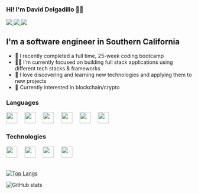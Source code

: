 ### Hi! I'm David Delgadillo 🦸‍♂️
<a href="https://www.davidanthony.io/" target="_blank">
 <img src="https://img.icons8.com/color-glass/48/000000/domain.png"/>
</a>
<a href="https://www.linkedin.com/in/davidadelgadillo/" target="_blank">
 <img src="https://img.icons8.com/color/48/000000/linkedin.png"/>
</a>
<a href="https://twitter.com/DavidDel_" target="_blank">
 <img src="https://img.icons8.com/color/48/000000/twitter--v2.png"/>
</a>

## I'm a software engineer in Southern California
- 🥵 I recently completed a full time, 25-week coding bootcamp
- 👨‍💻 I'm currently focused on building full stack applications using different tech stacks & frameworks
- 🔭 I love discovering and learning new technologies and applying them to new projects
- 🧐 Currently interested in blockchain/crypto

### Languages
<div style="flex">
<img src="https://cdn.jsdelivr.net/gh/devicons/devicon/icons/javascript/javascript-original.svg" width="30px" />
 &nbsp;
 &nbsp;
<img src="https://cdn.jsdelivr.net/gh/devicons/devicon/icons/typescript/typescript-original.svg" width="30px" />
 &nbsp;
 &nbsp;
<img src="https://cdn.jsdelivr.net/gh/devicons/devicon/icons/html5/html5-original.svg" width="30px" />
 &nbsp;
 &nbsp;
<img src="https://cdn.jsdelivr.net/gh/devicons/devicon/icons/css3/css3-original.svg" width="30px" />
 &nbsp;
 &nbsp;
<img src="https://cdn.jsdelivr.net/gh/devicons/devicon/icons/sass/sass-original.svg" width="30px" />
 &nbsp;
 &nbsp;
<img src="https://cdn.jsdelivr.net/gh/devicons/devicon/icons/postgresql/postgresql-original.svg" width="30px" />


</div>
  

### Technologies
<div style="flex">
<img src="https://cdn.jsdelivr.net/gh/devicons/devicon/icons/react/react-original.svg" width="30px" />
 &nbsp;
 &nbsp;
<img src="https://cdn.jsdelivr.net/gh/devicons/devicon/icons/redux/redux-original.svg" width="30px" />
 &nbsp;
 &nbsp;
<img src="https://cdn.jsdelivr.net/gh/devicons/devicon/icons/nodejs/nodejs-original.svg" width="30px" />
 &nbsp;
 &nbsp;
<img src="https://cdn.jsdelivr.net/gh/devicons/devicon/icons/git/git-original.svg" width="30px" />
</div>
&nbsp;

[![Top Langs](https://github-readme-stats.vercel.app/api/top-langs/?username=David-Del1)](https://github.com/anuraghazra/github-readme-stats)

![GitHub stats](https://github-readme-stats.vercel.app/api?username=David-Del1&show_icons=true)





